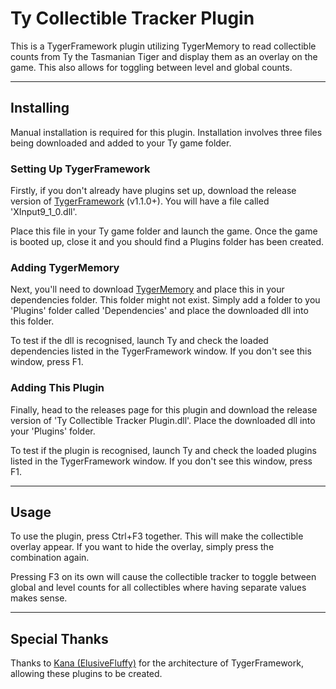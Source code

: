 
# Ty Collectible Tracker Plugin

This is a TygerFramework plugin utilizing TygerMemory to read collectible counts from Ty the Tasmanian Tiger and display them as an overlay on the game. This also allows for toggling between level and global counts.

---

## Installing

Manual installation is required for this plugin. Installation involves three files being downloaded and added to your Ty game folder.

### Setting Up TygerFramework

Firstly, if you don't already have plugins set up, download the release version of [TygerFramework](https://github.com/ElusiveFluffy/TygerFramework/releases) (v1.1.0+). You will have a file called 'XInput9_1_0.dll'. 

Place this file in your Ty game folder and launch the game. Once the game is booted up, close it and you should find a Plugins folder has been created. 

### Adding TygerMemory

Next, you'll need to download [TygerMemory](https://github.com/xMcacutt/TygerMemory1/releases) and place this in your dependencies folder. This folder might not exist. Simply add a folder to you 'Plugins' folder called 'Dependencies' and place the downloaded dll into this folder. 

To test if the dll is recognised, launch Ty and check the loaded dependencies listed in the TygerFramework window. If you don't see this window, press F1.

### Adding This Plugin

Finally, head to the releases page for this plugin and download the release version of 'Ty Collectible Tracker Plugin.dll'. Place the downloaded dll into your 'Plugins' folder.

To test if the plugin is recognised, launch Ty and check the loaded plugins listed in the TygerFramework window. If you don't see this window, press F1.

---

## Usage

To use the plugin, press Ctrl+F3 together. This will make the collectible overlay appear. If you want to hide the overlay, simply press the combination again.

Pressing F3 on its own will cause the collectible tracker to toggle between global and level counts for all collectibles where having separate values makes sense.

---

## Special Thanks

Thanks to [Kana (ElusiveFluffy)](https://github.com/ElusiveFluffy) for the architecture of TygerFramework, allowing these plugins to be created.